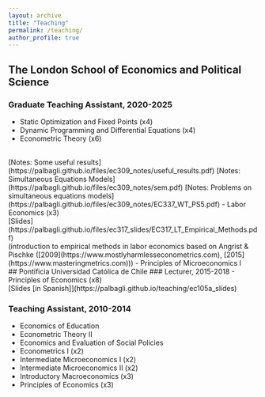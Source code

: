 ```yaml
---
layout: archive
title: "Teaching"
permalink: /teaching/
author_profile: true
---
```


## The London School of Economics and Political Science

### Graduate Teaching Assistant, 2020-2025
- Static Optimization and Fixed Points (x4)
- Dynamic Programming and Differential Equations (x4)
- Econometric Theory (x6)
<br>
[Notes: Some useful results](https://palbagli.github.io/files/ec309_notes/useful_results.pdf)
[Notes: Simultaneous Equations Models](https://palbagli.github.io/files/ec309_notes/sem.pdf)
[Notes: Problems on simultaneous equations models](https://palbagli.github.io/files/ec309_notes/EC337_WT_PS5.pdf)
- Labor Economics (x3)
<br>
[Slides](https://palbagli.github.io/files/ec317_slides/EC317_LT_Empirical_Methods.pdf)
<br>
(introduction to empirical methods in labor economics based on Angrist & Pischke ([2009](https://www.mostlyharmlesseconometrics.com), [2015](https://www.masteringmetrics.com)))
- Principles of Microeconomics I


<br>
## Pontificia Universidad Católica de Chile
### Lecturer, 2015-2018
- Principles of Economics (x8)	
<br>
[Slides [in Spanish]](https://palbagli.github.io/teaching/ec105a_slides)

### Teaching Assistant, 2010-2014
- Economics of Education
- Econometric Theory II
- Economics and Evaluation of Social Policies
- Econometrics I (x2)
- Intermediate Microeconomics I (x2)
- Intermediate Microeconomics II (x2)
- Introductory Macroeconomics (x3)
- Principles of Economics (x3)